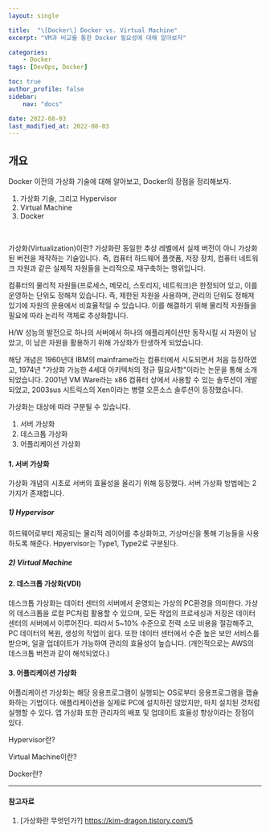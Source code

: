 ```yaml
---
layout: single

title:  "\[Docker\] Docker vs. Virtual Machine"
excerpt: "VM과 비교를 통한 Docker 필요성에 대해 알아보자"

categories:
    - Docker
tags: [DevOps, Docker]

toc: true
author_profile: false
sidebar:
    nav: "docs"

date: 2022-08-03
last_modified_at: 2022-08-03
---
```


## 개요
Docker 이전의 가상화 기술에 대해 알아보고, Docker의 장점을 정리해보자.
1. 가상화 기술, 그리고 Hypervisor
2. Virtual Machine
3. Docker
<br>

가상화(Virtualization)이란?
가상화란 동일한 추상 레벨에서 실제 버전이 아니 가상화된 버전을 제작하는 기술입니다. 즉, 컴퓨터 하드웨어 플랫폼, 저장 장치, 컴퓨터 네트워크 자원과 같은 실제적 자원들을 논리적으로 재구축하는 행위입니다.

컴퓨터의 물리적 자원들(프로세스, 메모리, 스토리지, 네트워크)은 한정되어 있고, 이를 운영하는 단위도 정해져 있습니다.
즉, 제한된 자원을 사용하며, 관리의 단위도 정해져 있기에 자원의 운용에서 비효율적일 수 있습니다.
이를 해결하기 위해 물리적 자원들을 필요에 따라 논리적 객체로 추상화합니다.

H/W 성능의 발전으로 하나의 서버에서 하나의 애플리케이션만 동작시킬 시 
자원이 남았고, 이 남은 자원을 활용하기 위해 가상화가 탄생하게 되었습니다.

해당 개념은 1960년대 IBM의 mainframe라는 컴퓨터에서 시도되면서 처음 등장하였고, 1974년 "가상화 가능한 4세대 아키텍처의 정규 필요사항"이라는 논문을 통해 소개 되었습니다. 2001년 VM Ware라는 x86 컴퓨터 상에서 사용할 수 있는 솔루션이 개발되었고, 2003sus 시트릭스의 Xen이라는 병렬 오픈소스 솔루션이 등장했습니다.

가상화는 대상에 따라 구분될 수 있습니다.
1. 서버 가상화
2. 데스크톱 가상화
3. 어플리케이션 가상화

#### 1. 서버 가상화
가상화 개념의 시초로 서버의 효율성을 올리기 위해 등장했다.
서버 가상화 방법에는 2가지가 존재합니다.
##### 1) Hypervisor
하드웨어로부터 제공되는 물리적 레이어를 추상화하고, 가상머신을 통해 기능들을 사용하도록 해준다. Hpyervisor는 Type1, Type2로 구분된다.


##### 2) Virtual Machine



#### 2. 데스크톱 가상화(VDI)
데스크톱 가상화는 데이터 센터의 서버에서 운영되는 가상의 PC환경을 의미한다.
가상의 데스크톱을 로컬 PC처럼 활용할 수 있으며, 모든 작업의 프로세싱과 저장은 데이터 센터의 서버에서 이루어진다.
따라서 5~10% 수준으로 전력 소모 비용을 절감해주고, PC 데이터의 복원, 생성의 작업이 쉽다. 또한 데이터 센터에서 수준 높은 보안 서비스를 받으며, 일괄 업데이트가 가능하여 관리의 효율성이 높습니다.
(개인적으로는 AWS의 데스크톱 버전과 같이 해석되었다.)

#### 3. 어플리케이션 가상화
어플리케이션 가상화는 해당 응용프로그램이 실행되는 OS로부터 응용프로그램을 캡슐화하는 기법이다. 애플리케이션을 실제로 PC에 설치하진 않았지만, 마치 설치된 것처럼 실행할 수 있다. 앱 가상화 또한 관리자의 배포 및 업데이트 효율성 향상이라는 장점이 있다.

Hypervisor란?

Virtual Machine이란?

Docker란?


---
#### 참고자료
1. [가상화란 무엇인가?] https://kim-dragon.tistory.com/5